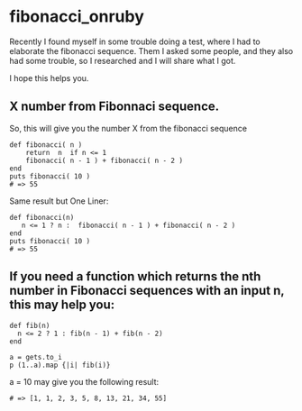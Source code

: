# fibonacci_onruby

Recently I found myself in some trouble doing a test, where I had to elaborate the fibonacci sequence.
Them I asked some people, and they also had some trouble, so I researched and I will share what I got.

I hope this helps you.


## X number from Fibonnaci sequence.

So, this will give you the number X from the fibonacci sequence

```
def fibonacci( n )
    return  n  if n <= 1 
    fibonacci( n - 1 ) + fibonacci( n - 2 )
end 
puts fibonacci( 10 )
# => 55
```

Same result but One Liner:

```
def fibonacci(n)
   n <= 1 ? n :  fibonacci( n - 1 ) + fibonacci( n - 2 ) 
end
puts fibonacci( 10 )
# => 55
```

## If you need a function which returns the nth number in Fibonacci sequences with an input n, this may help you:

```
def fib(n)
  n <= 2 ? 1 : fib(n - 1) + fib(n - 2)
end

a = gets.to_i
p (1..a).map {|i| fib(i)}
```

a = 10 may give you the following result:

```# => [1, 1, 2, 3, 5, 8, 13, 21, 34, 55]```

